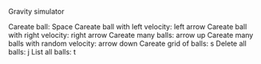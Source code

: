 Gravity simulator

Careate ball: Space
Careate ball with left velocity: left arrow 
Careate ball with right velocity: right arrow 
Careate many balls: arrow up
Careate many balls with random velocity: arrow down
Careate grid of balls: s
Delete all balls: j
List all balls: t
